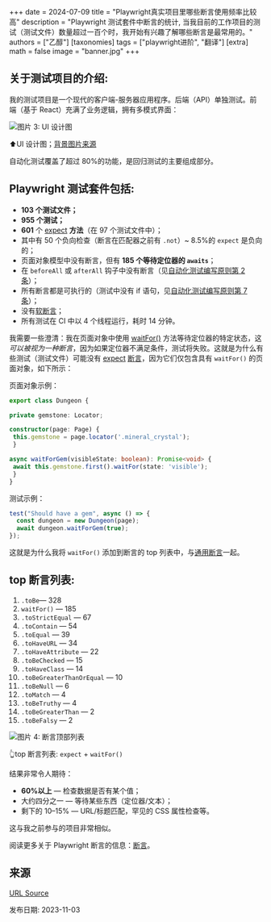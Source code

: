 +++
date = 2024-07-09
title = "Playwright真实项目里哪些断言使用频率比较高"
description = "Playwright 测试套件中断言的统计, 当我目前的工作项目的测试（测试文件）数量超过一百个时，我开始有兴趣了解哪些断言是最常用的。"
authors = ["乙醇"]
[taxonomies]
tags = ["playwright进阶", "翻译"]
[extra]
math = false
image = "banner.jpg"
+++

## 关于测试项目的介绍:

我的测试项目是一个现代的客户端-服务器应用程序。后端（API）单独测试。前端（基于 React）充满了业务逻辑，拥有多模式界面：

![图片 3: UI 设计图](https://miro.medium.com/v2/resize:fit:1000/1*qAP8yJixSvKffSdElE3bBQ.png)

⬆️UI 设计图；[背景图片来源](https://www.esa.int/ESA_Multimedia/Images/2006/12/Location_of_buried_basins_detected_by_MARSIS)

自动化测试覆盖了超过 80%的功能，是回归测试的主要组成部分。

## Playwright 测试套件包括:

- **103 个测试文件；**
- **955 个测试；**
- **601** 个 [expect](https://playwright.dev/docs/api/class-playwrightassertions#playwright-assertions-expect-generic) **方法**（在 97 个测试文件中）；
- 其中有 50 个负向检查（断言在匹配器之前有 `.not`）~ 8.5%的 `expect` 是负向的；
- 页面对象模型中没有断言，但有 **185 个等待定位器的 `awaits`**；
- 在 `beforeAll` 或 `afterAll` 钩子中没有断言（见[自动化测试编写原则第 2 条](https://medium.com/@adequatica/principles-of-writing-automated-tests-a2b72218264c#6da4)）；
- 所有断言都是可执行的（测试中没有 if 语句，见[自动化测试编写原则第 7 条](https://medium.com/@adequatica/principles-of-writing-automated-tests-a2b72218264c#8fbe)）；
- 没有[软断言](https://playwright.dev/docs/test-assertions#soft-assertions)；
- 所有测试在 CI 中以 4 个线程运行，耗时 14 分钟。

我需要一些澄清：我在页面对象中使用 [waitFor()](https://playwright.dev/docs/api/class-locator#locator-wait-for) 方法等待定位器的特定状态，这*可以被视为一种断言*，因为如果定位器不满足条件，测试将失败。这就是为什么有些测试（测试文件）可能没有 [expect](https://playwright.dev/docs/api/class-playwrightassertions) [断言](https://playwright.dev/docs/api/class-playwrightassertions)，因为它们仅包含具有 `waitFor()` 的页面对象，如下所示：

页面对象示例：

```typescript
export class Dungeon {

private gemstone: Locator;

constructor(page: Page) {
 this.gemstone = page.locator('.mineral_crystal');
 }

async waitForGem(visibleState: boolean): Promise<void> {
 await this.gemstone.first().waitFor(state: 'visible');
 }
}
```

测试示例：

```typescript
test("Should have a gem", async () => {
  const dungeon = new Dungeon(page);
  await dungeon.waitForGem(true);
});
```

这就是为什么我将 `waitFor()` 添加到断言的 top 列表中，与[通用断言](https://playwright.dev/docs/api/class-genericassertions)一起。

## top 断言列表:

1.  `.toBe`— 328
2.  `waitFor()` — 185
3.  `.toStrictEqual` — 67
4.  `.toContain` — 54
5.  `.toEqual` — 39
6.  `.toHaveURL` — 34
7.  `.toHaveAttribute` — 22
8.  `.toBeChecked` — 15
9.  `.toHaveClass` — 14
10. `.toBeGreaterThanOrEqual` — 10
11. `.toBeNull` — 6
12. `.toMatch` — 4
13. `.toBeTruthy` — 4
14. `.toBeGreaterThan` — 2
15. `.toBeFalsy` — 2

![图片 4: 断言顶部列表](https://miro.medium.com/v2/resize:fit:1000/1*9rDEfHvlV90Q2hyajQsnDQ.png)

👆top 断言列表: `expect` + `waitFor()`

结果非常令人期待：

- **60%以上** — 检查数据是否有某个值；
- 大约四分之一 — 等待某些东西（定位器/文本）；
- 剩下的 10–15% — URL/标题匹配，罕见的 CSS 属性检查等。

这与我之前参与的项目非常相似。

阅读更多关于 Playwright 断言的信息：[断言](https://playwright.dev/docs/test-assertions)。

## 来源

[URL Source](https://adequatica.medium.com/statistics-of-assertions-in-playwright-test-suite-9e464866982d)

发布日期: 2023-11-03
